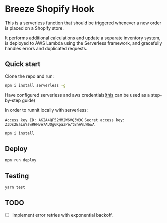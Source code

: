 # Breeze Shopify Hook

This is a serverless function that should be triggered whenever a new order is placed on a Shopify store.

It performs additional calculations and update a separate inventory system,
is deployed to AWS Lambda using the Serverless framework, and gracefully handles errors and duplicated requests.

## Quick start

Clone the repo and run:

```bash
npm i install serverless -g
```

Have configured serverless and aws
credentials([this](https://stackify.com/aws-lambda-with-node-js-a-complete-getting-started-guide/) can be used as a step-by-step guide)

In order to runnit locally with serverless:

`Access key ID: AKIA4QF52MM2W6VQ3W3G`
`Secret access key: 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`


```bash
npm i install
```

## Deploy

```bash
npm run deploy
```

## Testing

```bash
yarn test
```

## TODO

- [ ] Implement error retries with exponential backoff.
